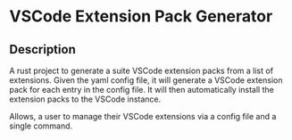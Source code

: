 # VSCode Extension Pack Generator

## Description
A rust project to generate a suite VSCode extension packs from a list of extensions.
Given the yaml config file, it will generate a VSCode extension pack for each entry in the config file.
It will then automatically install the extension packs to the VSCode instance.

Allows, a user to manage their VSCode extensions via a config file and a single command.




